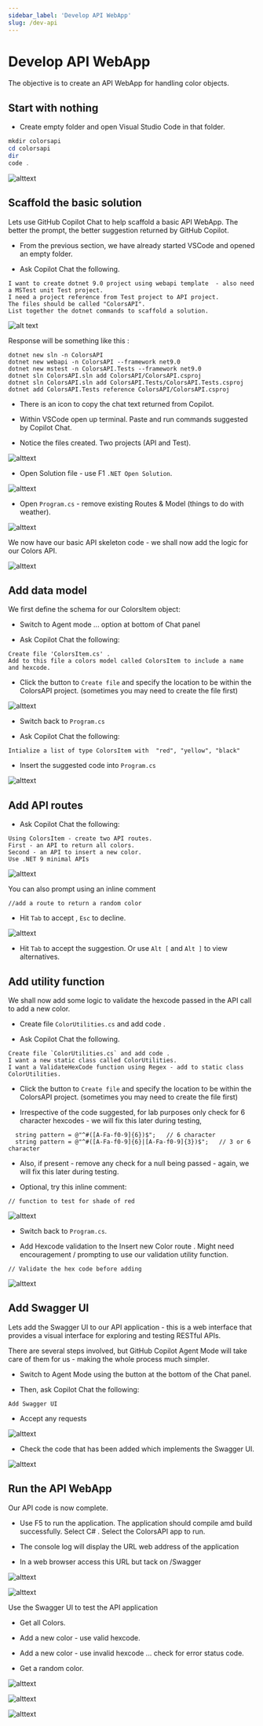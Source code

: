 ```yaml
---
sidebar_label: 'Develop API WebApp'
slug: /dev-api
---
```


# Develop API WebApp

The objective is to create an API WebApp for handling color objects.

## Start with nothing

- Create empty folder and open Visual Studio Code in that folder.

```powershell
mkdir colorsapi
cd colorsapi
dir
code . 

```

![alttext](../images/devapi1.png)

## Scaffold the basic solution

Lets use GitHub Copilot Chat to help scaffold a basic API WebApp.  The better the prompt, the better suggestion returned by GitHub Copilot.

- From the previous section, we have already started VSCode and opened an empty folder.

- Ask Copilot Chat the following.

```text
I want to create dotnet 9.0 project using webapi template  - also need a MSTest unit Test project.
I need a project reference from Test project to API project.
The files should be called "ColorsAPI".  
List together the dotnet commands to scaffold a solution. 
```

![alt text](../images/devapi2.png)

Response will be something like this :

```text
dotnet new sln -n ColorsAPI
dotnet new webapi -n ColorsAPI --framework net9.0
dotnet new mstest -n ColorsAPI.Tests --framework net9.0
dotnet sln ColorsAPI.sln add ColorsAPI/ColorsAPI.csproj
dotnet sln ColorsAPI.sln add ColorsAPI.Tests/ColorsAPI.Tests.csproj
dotnet add ColorsAPI.Tests reference ColorsAPI/ColorsAPI.csproj
```

- There is an icon to copy the chat text returned from Copilot.  

- Within VSCode open up terminal.  Paste and run commands suggested by Copilot Chat.

- Notice the files created. Two projects (API and Test).

![alttext](../images/devapi3.png)

- Open Solution file - use F1 `.NET Open Solution`.

![alttext](../images/devapi4.png)

- Open `Program.cs` - remove existing Routes & Model (things to do with weather).

![alttext](../images/devapi5.png)

We now have our basic API skeleton code - we shall now add the logic for our Colors API.

![alttext](../images/devapi6.png)

## Add data model

We first define the schema for our ColorsItem object:

- Switch to Agent mode ... option at bottom of Chat panel

- Ask Copilot Chat the following:

```text
Create file 'ColorsItem.cs' .
Add to this file a colors model called ColorsItem to include a name and hexcode.
```

- Click the button to `Create file` and specify the location to be within the ColorsAPI project.  (sometimes you may need to create the file first)

![alttext](../images/devapi7.png)

- Switch back to `Program.cs`  

- Ask Copilot Chat the following:

```text
Intialize a list of type ColorsItem with  "red", "yellow", "black" 
```

- Insert the suggested code into `Program.cs`

![alttext](../images/devapi8.png)


## Add API routes

- Ask Copilot Chat the following:

```text
Using ColorsItem - create two API routes.
First - an API to return all colors.   
Second - an API to insert a new color.
Use .NET 9 minimal APIs
```

![alttext](../images/devapi9.png)

You can also prompt using an inline comment

```text
//add a route to return a random color
```

- Hit `Tab` to accept , `Esc` to decline.

![alttext](../images/devapi10.png)

- Hit `Tab` to accept the suggestion.  Or use `Alt [` and `Alt ]` to view alternatives.

## Add utility function

We shall now add some logic to validate the hexcode passed in the API call to add a new color.

- Create file `ColorUtilities.cs` and add code .

- Ask Copilot Chat the following.

```text
Create file `ColorUtilities.cs` and add code .
I want a new static class called ColorUtilities.
I want a ValidateHexCode function using Regex - add to static class ColorUtilities.
```

- Click the button to `Create file` and specify the location to be within the ColorsAPI project.  (sometimes you may need to create the file first)

- Irrespective of the code suggested, for lab purposes only check for 6 character hexcodes - we will fix this later during testing,

```text
  string pattern = @"^#([A-Fa-f0-9]{6})$";   // 6 character 
  string pattern = @"^#([A-Fa-f0-9]{6}|[A-Fa-f0-9]{3})$";   // 3 or 6 character 
```

- Also, if present - remove any check for a null being passed - again, we will fix this later during testing.

- Optional, try this inline comment:

```text
// function to test for shade of red
```

![alttext](../images/devapi11.png)

- Switch back to  `Program.cs`.

- Add Hexcode validation to the Insert new Color route .  Might need encouragement / prompting to use our validation utility function.

```text
// Validate the hex code before adding
```

![alttext](../images/devapi12.png)


## Add Swagger UI

Lets add the Swagger UI to our API application - this is a web interface that provides a visual interface for exploring and testing RESTful APIs.  

There are several steps involved, but GitHub Copilot Agent Mode will take care of them for us - making the whole process much simpler.

- Switch to Agent Mode using the button at the bottom of the Chat panel.

- Then, ask Copilot Chat the following:

```
Add Swagger UI
```

- Accept any requests 

![alttext](../images/devapi13.png)

- Check the code that has been added which implements the Swagger UI.

![alttext](../images/devapi14.png)


## Run the API WebApp

Our API code is now complete.

- Use F5 to run the application. The application should compile amd build successfully. Select C# . Select the ColorsAPI app to run.

- The console log will display the URL web address of the application 

- In a web browser access this URL but tack on /Swagger 

![alttext](../images/run1.png)

![alttext](../images/run2.png)

Use the Swagger UI to test the API application

- Get all Colors.

- Add a new color - use valid hexcode.

- Add a new color - use invalid hexcode ... check for error status code.

- Get a random color.

![alttext](../images/run3.png)

![alttext](../images/run4.png)

![alttext](../images/run5.png)
